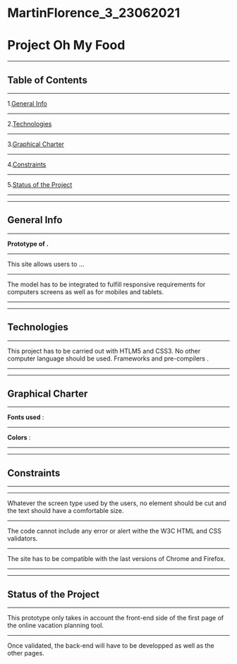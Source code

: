# MartinFlorence_3_23062021
# Project Oh My Food
***
## Table of Contents
***
1.[General Info](#general-info)
***
2.[Technologies](#technologies)
***
3.[Graphical Charter](#graphical-charter)
***
4.[Constraints](#constraints)
***
5.[Status of the Project](#status-of-the-project)
***
***
## General Info
***
__Prototype of .__
***
This site allows users to ...
***
The model has to be integrated to fulfill responsive requirements for computers screens as well as for mobiles and tablets.
***
***
## Technologies
***
This project has to be carried out with HTLM5 and CSS3. No other computer language should be used. Frameworks and pre-compilers .
***
***
## Graphical Charter
***
__Fonts used__ : 
***
__Colors__ : 
***
***
## Constraints
***

***
Whatever the screen type used by the users, no element should be cut and the text should have a comfortable size.
***
The code cannot include any error or alert withe the W3C HTML and CSS validators.
***
The site has to be compatible with the last versions of Chrome and Firefox.
***
***
## Status of the Project
***
This prototype only takes in account the front-end side of the first page of the online vacation planning tool.
***
Once validated, the back-end will have to be developped as well as the other pages.

